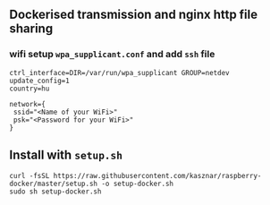 ## Dockerised transmission and nginx http file sharing

### wifi setup `wpa_supplicant.conf` and add `ssh` file
```
ctrl_interface=DIR=/var/run/wpa_supplicant GROUP=netdev
update_config=1
country=hu

network={
 ssid="<Name of your WiFi>"
 psk="<Password for your WiFi>"
}
```

## Install with `setup.sh`
```
curl -fsSL https://raw.githubusercontent.com/kasznar/raspberry-docker/master/setup.sh -o setup-docker.sh
sudo sh setup-docker.sh 
```
